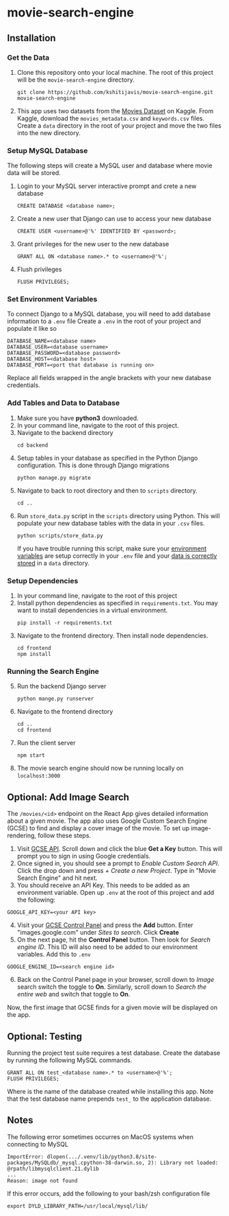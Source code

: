 # movie-search-engine

## Installation
### Get the Data
1) Clone this repository onto your local machine. The root of this project will be the `movie-search-engine` directory.
    ```
    git clone https://github.com/kshitijavis/movie-search-engine.git movie-search-engine
    ```
2) This app uses two datasets from the [Movies Dataset](https://www.kaggle.com/rounakbanik/the-movies-dataset) on Kaggle. From Kaggle, download the `movies_metadata.csv` and `keywords.csv` files. Create a `data` directory in the root of your project and move the two files into the new directory.
### Setup MySQL Database
The following steps will create a MySQL user and database where movie data will be stored.

1) Login to your MySQL server interactive prompt and crete a new database
    ```
    CREATE DATABASE <database name>;
    ```
2) Create a new user that Django can use to access your new database
    ```
    CREATE USER <username>@'%' IDENTIFIED BY <password>;
    ```
3) Grant privileges for the new user to the new database
    ```
    GRANT ALL ON <database name>.* to <username>@'%';
    ```
4) Flush privileges
    ```
    FLUSH PRIVILEGES;
    ```
### Set Environment Variables
To connect Django to a MySQL database, you will need to add database information to a `.env` file
Create a `.env` in the root of your project and populate it like so
```
DATABASE_NAME=<database name>
DATABASE_USER=<database username>
DATABASE_PASSWORD=<database password>
DATABASE_HOST=<database host>
DATABASE_PORT=<port that database is running on>
```
Replace all fields wrapped in the angle brackets with your new database credentials.
### Add Tables and Data to Database
1) Make sure you have **python3** downloaded.
2) In your command line, navigate to the root of this project.
3) Navigate to the backend directory
    ```
    cd backend
    ```
4) Setup tables in your database as specified in the Python Django configuration. This is done through Django migrations
    ```
    python manage.py migrate
    ```
5) Navigate to back to root directory and then to `scripts` directory.
    ```
    cd ..
    ```
6) Run `store_data.py` script in the `scripts` directory using Python. This will populate your new database tables with the data in your `.csv` files.
    ```
    python scripts/store_data.py
    ```
    If you have trouble running this script, make sure your [environment variables](Set-Environment-Variables) are setup correctly in your `.env` file and your [data is correctly stored](Get-the-Data) in a `data` directory.
### Setup Dependencies
1) In your command line, navigate to the root of this project
2) Install python dependencies as specified in `requirements.txt`. You may want to install dependencies in a virtual environment.
    ```
    pip install -r requirements.txt
    ```
3) Navigate to the frontend directory. Then install node dependencies.
    ```
    cd frontend
    npm install
    ```
### Running the Search Engine
5) Run the backend Django server
    ```
    python mange.py runserver
    ```
6) Navigate to the frontend directory
    ```
    cd ..
    cd frontend
    ```
7) Run the client server
    ```
    npm start
    ```
8) The movie search engine should now be running locally on `localhost:3000`
## Optional: Add Image Search
The `/movies/<id>` endpoint on the React App gives detailed information about a given movie. The app also uses Google Custom Search Engine (GCSE) to find and display a cover image of the movie. To set up image-rendering, follow these steps.
1) Visit [GCSE API](https://developers.google.com/custom-search/v1/overview). Scroll down and click the blue **Get a Key** button. This will prompt you to sign in using Google credentials.
2) Once signed in, you should see a prompt to _Enable Custom Search API_. Click the drop down and press _+ Create a new Project_. Type in "Movie Search Engine" and hit next.
3) You should receive an API Key. This needs to be added as an environment variable. Open up `.env` at the root of this project and add the following:
```
GOOGLE_API_KEY=<your API key>
```
4) Visit your [GCSE Control Panel](https://programmablesearchengine.google.com/cse/all) and press the **Add** button. Enter "images.google.com" under _Sites to search_. Click **Create**
5) On the next page, hit the **Control Panel** button. Then look for _Search engine ID_. This ID will also need to be added to our environment variables. Add this to `.env`
```
GOOGLE_ENGINE_ID=<search engine id>
```
6) Back on the Control Panel page in your browser, scroll down to _Image_ search switch the toggle to **On**. Similarly, scroll down to _Search the entire web_ and switch that toggle to **On**.

Now, the first image that GCSE finds for a given movie will be displayed on the app.

## Optional: Testing
Running the project test suite requires a test database. Create the database by running the following MySQL commands.
```
GRANT ALL ON test_<database name>.* to <username>@'%';
FLUSH PRIVILEGES;
```
Where <database name> is the name of the database created while installing this app. Note that the test database name prepends `test_` to the application database.

## Notes
The following error sometimes occurres on MacOS systems when connecting to MySQL
```
ImportError: dlopen(.../.venv/lib/python3.8/site-packages/MySQLdb/_mysql.cpython-38-darwin.so, 2): Library not loaded: @rpath/libmysqlclient.21.dylib
...
Reason: image not found
```

If this error occurs, add the following to your bash/zsh configuration file
```
export DYLD_LIBRARY_PATH=/usr/local/mysql/lib/
```